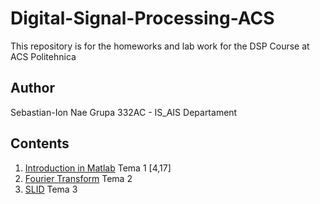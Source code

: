 # Digital-Signal-Processing-ACS
This repository is for the homeworks and lab work for the DSP Course at ACS Politehnica
## Author
Sebastian-Ion Nae
Grupa 332AC - IS_AIS Departament
## Contents
1. [Introduction in Matlab](https://github.com/SheepSeb/Digital-Signal-Processing-ACS) Tema 1 [4,17]
2. [Fourier Transform](https://github.com/SheepSeb/Digital-Signal-Processing-ACS) Tema 2
3. [SLID](https://github.com/SheepSeb/Digital-Signal-Processing-ACS) Tema 3
